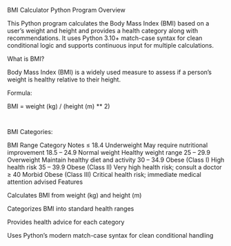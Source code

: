 BMI Calculator Python Program
Overview

This Python program calculates the Body Mass Index (BMI) based on a user’s weight and height and provides a health category along with recommendations. It uses Python 3.10+ match-case syntax for clean conditional logic and supports continuous input for multiple calculations.

What is BMI?

Body Mass Index (BMI) is a widely used measure to assess if a person’s weight is healthy relative to their height.

Formula:

BMI = weight (kg) / (height (m) ** 2) 

	​
BMI Categories:

BMI Range	Category	Notes
≤ 18.4	Underweight	May require nutritional improvement
18.5 – 24.9	Normal weight	Healthy weight range
25 – 29.9	Overweight	Maintain healthy diet and activity
30 – 34.9	Obese (Class I)	High health risk
35 – 39.9	Obese (Class II)	Very high health risk; consult a doctor
≥ 40	Morbid Obese (Class III)	Critical health risk; immediate medical attention advised
Features

Calculates BMI from weight (kg) and height (m)

Categorizes BMI into standard health ranges

Provides health advice for each category

Uses Python’s modern match-case syntax for clean conditional handling
